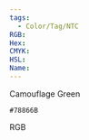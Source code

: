 ```yaml
---
tags:
  - Color/Tag/NTC
RGB:
Hex:
CMYK:
HSL:
Name:
---
```

Camouflage Green
```palette
#78866B
```
RGB

